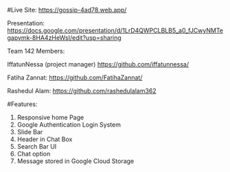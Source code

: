 #Live Site: https://gossip-4ad78.web.app/

Presentation: https://docs.google.com/presentation/d/1LrD4QWPCLBLB5_a0_fJCwyNMTegapymk-8HA4zHeWsI/edit?usp=sharing

Team 142
Members: 

IffatunNessa (project manager)
https://github.com/iffatunnessa/

Fatiha Zannat:
https://github.com/FatihaZannat/

Rashedul Alam:
https://github.com/rashedulalam362


#Features:
1. Responsive home Page
2. Google Authentication Login System
3. Slide Bar
4. Header in Chat Box
5. Search Bar UI
6. Chat option
7. Message stored in Google Cloud Storage
